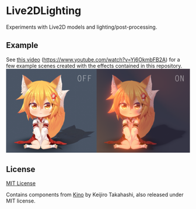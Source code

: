 # Live2DLighting
Experiments with Live2D models and lighting/post-processing.

## Example
See [this video](https://www.youtube.com/watch?v=Yj6OkmbFB2A) (https://www.youtube.com/watch?v=Yj6OkmbFB2A) for a few example scenes created with the effects contained in this repository.
![Screenshot](https://raw.githubusercontent.com/DenchiSoft/Live2DLighting/master/img/preview.png "Screenshot")



## License
[MIT License](https://github.com/DenchiSoft/Live2DLighting/blob/master/LICENSE)

Contains components from [Kino](https://github.com/keijiro/Kino) by Keijiro Takahashi, also released under MIT license.

